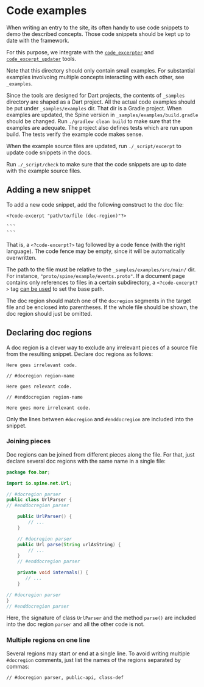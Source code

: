 # Code examples

When writing an entry to the site, its often handy to use code snippets to demo the described
concepts. Those code snippets should be kept up to date with the framework.

For this purpose, we integrate with the [`code_excerpter`](https://github.com/chalin/code_excerpter)
and [`code_excerpt_updater`](https://github.com/chalin/code_excerpt_updater) tools.

Note that this directory should only contain small examples. For substantial examples involvoing
multiple concepts interacting with each other, see `_examples`.  

Since the tools are designed for Dart projects, the contents of `_samples` directory are shaped as
a Dart project. All the actual code examples should be put under `_samples/examples` dir. That dir
is a Gradle project. When examples are updated, the Spine version in
`_samples/examples/build.gradle` should be changed. Run `./gradlew clean build` to make sure that
the examples are adequate. The project also defines tests which are run upon build. The tests verify
the example code makes sense.

When the example source files are updated, run `./_script/excerpt` to update code snippets in
the docs.

Run `./_script/check` to make sure that the code snippets are up to date with the example source
files.

## Adding a new snippet

To add a new code snippet, add the following construct to the doc file:

`<?code-excerpt "path/to/file (doc-region)"?>`
<pre>
```
```
</pre>

That is, a `<?code-excerpt?>` tag followed by a code fence (with the right language). The code fence
may be empty, since it will be automatically overwritten.

The path to the file must be relative to the `_samples/examples/src/main/` dir. For instance,
`"proto/spine/example/events.proto"`. If a document page contains only references to files in 
a certain subdirectory, a `<?code-excerpt?>` tag [can be used](https://github.com/chalin/code_excerpt_updater#c-set-instruction)
to set the base path. 

The doc region should match one of the `docregion` segments in
the target file and be enclosed into parentheses. If the whole file should be shown, the doc region
should just be omitted.

## Declaring doc regions

A doc region is a clever way to exclude any irrelevant pieces of a source file from the resulting
snippet. Declare doc regions as follows:

```
Here goes irrelevant code.

// #docregion region-name

Here goes relevant code.

// #enddocregion region-name

Here goes more irrelevant code.
```

Only the lines between `#docregion` and `#enddocregion` are included into the snippet.

### Joining pieces

Doc regions can be joined from different pieces along the file. For that, just declare several doc
regions with the same name in a single file:

```java
package foo.bar;

import io.spine.net.Url;

// #docregion parser
public class UrlParser {
// #enddocregion parser

    public UrlParser() {
        // ...
    }

    // #docregion parser
    public Url parse(String urlAsString) {
        // ...
    }
    // #enddocregion parser

    private void internals() {
       // ...
    }

// #docregion parser
}
// #enddocregion parser
```

Here, the signature of class `UrlParser` and the method `parse()` are included into the doc region
`parser` and all the other code is not.

### Multiple regions on one line

Several regions may start or end at a single line. To avoid writing multiple `#docregion` comments,
just list the names of the regions separated by commas:

```
// #docregion parser, public-api, class-def
```
